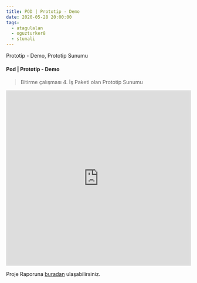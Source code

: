 ```yaml
---
title: POD | Prototip - Demo
date: 2020-05-28 20:00:00
tags:
  - atagulalan
  - oguzturker8
  - stunali
---
```


Prototip - Demo, Prototip Sunumu

<!-- more -->

#### Pod | Prototip - Demo

> Bitirme çalışması 4. İş Paketi olan Prototip Sunumu

<iframe style="width:100%; height: 477px;" width="1280" height="720" src="https://www.youtube.com/embed/iRf4WEOtMus" frameborder="0" allow="accelerometer; autoplay; encrypted-media; gyroscope; picture-in-picture" allowfullscreen></iframe>

Proje Raporuna [buradan](https://wepod.github.io/blog/Proje-Raporu-2/) ulaşabilirsiniz.
